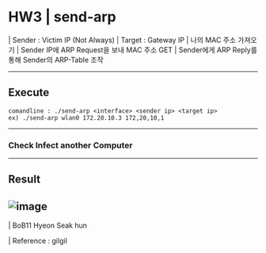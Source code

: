# HW3 | send-arp

| Sender : Victim IP (Not Always)
| Target : Gateway IP
| 나의 MAC 주소 가져오기
| Sender IP에 ARP Request을 보내 MAC 주소 GET
| Sender에게 ARP Reply를 통해 Sender의 ARP-Table 조작

---
## Execute
```
comandline : ./send-arp <interface> <sender ip> <target ip>
ex) ./send-arp wlan0 172.20.10.3 172,20,10,1
```
---
### Check Infect another Computer

---
## Result
![image](https://user-images.githubusercontent.com/79035672/183304075-c5c9e0bc-c4e9-4237-908c-fe2ca80cd5b7.png)
---
| BoB11 Hyeon Seak hun

| Reference : gilgil

